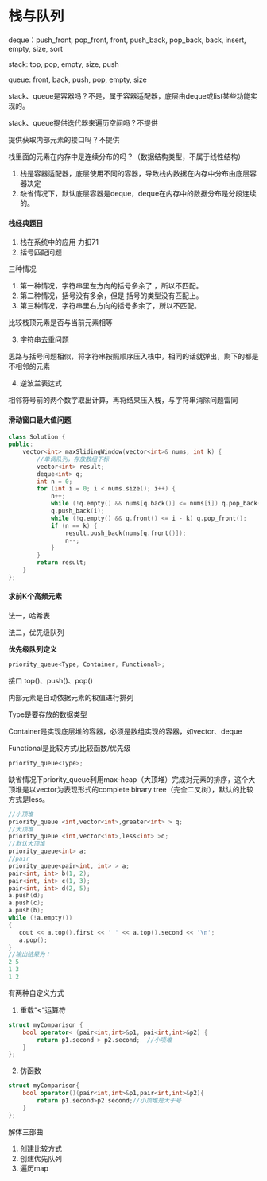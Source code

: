 # 栈与队列

deque：push_front,  pop_front,  front,  push_back,  pop_back,  back,  insert,  empty,  size, sort

stack: top,  pop,  empty,  size,  push

queue:  front,  back,  push,  pop,  empty,  size

stack、queue是容器吗？不是，属于容器适配器，底层由deque或list某些功能实现的。

stack、queue提供迭代器来遍历空间吗？不提供

提供获取内部元素的接口吗？不提供

栈里面的元素在内存中是连续分布的吗？（数据结构类型，不属于线性结构）

1. 栈是容器适配器，底层使用不同的容器，导致栈内数据在内存中分布由底层容器决定
2. 缺省情况下，默认底层容器是deque，deque在内存中的数据分布是分段连续的。

#### 栈经典题目

1. 栈在系统中的应用 力扣71
2. 括号匹配问题 

三种情况 

1. 第一种情况，字符串里左方向的括号多余了 ，所以不匹配。
2. 第二种情况，括号没有多余，但是 括号的类型没有匹配上。
3. 第三种情况，字符串里右方向的括号多余了，所以不匹配。

比较栈顶元素是否与当前元素相等

3. 字符串去重问题

思路与括号问题相似，将字符串按照顺序压入栈中，相同的话就弹出，剩下的都是不相邻的元素

4. 逆波兰表达式

相邻符号前的两个数字取出计算，再将结果压入栈，与字符串消除问题雷同

#### 滑动窗口最大值问题

```cpp
class Solution {
public:
    vector<int> maxSlidingWindow(vector<int>& nums, int k) {
        //单调队列，存放数组下标
        vector<int> result;
        deque<int> q;
        int n = 0;
        for (int i = 0; i < nums.size(); i++) {
            n++;
            while (!q.empty() && nums[q.back()] <= nums[i]) q.pop_back();
            q.push_back(i);
            while (!q.empty() && q.front() <= i - k) q.pop_front();
            if (n == k) {
                result.push_back(nums[q.front()]);
                n--;
            }
        }
        return result;
    }
};
```

#### 求前K个高频元素

法一，哈希表

法二，优先级队列

**优先级队列定义**

```c++
priority_queue<Type, Container, Functional>;
```

接口 top()、push()、pop()

内部元素是自动依据元素的权值进行排列

Type是要存放的数据类型

Container是实现底层堆的容器，必须是数组实现的容器，如vector、deque

Functional是比较方式/比较函数/优先级

```c++
priority_queue<Type>;
```

缺省情况下priority_queue利用max-heap（大顶堆）完成对元素的排序，这个大顶堆是以vector为表现形式的complete binary tree（完全二叉树），默认的比较方式是less<Type>。

```C++
//小顶堆
priority_queue <int,vector<int>,greater<int> > q;
//大顶堆
priority_queue <int,vector<int>,less<int> >q;
//默认大顶堆
priority_queue<int> a;
//pair
priority_queue<pair<int, int> > a;
pair<int, int> b(1, 2);
pair<int, int> c(1, 3);
pair<int, int> d(2, 5);
a.push(d);
a.push(c);
a.push(b);
while (!a.empty()) 
{
   cout << a.top().first << ' ' << a.top().second << '\n';
   a.pop();
}
//输出结果为：
2 5
1 3
1 2
```

有两种自定义方式

1. 重载“<“运算符

```c++
struct myComparison {
    bool operator< (pair<int,int>&p1, pai<int,int>&p2) {
        return p1.second > p2.second;  //小项堆
    }
};
```

2. 仿函数

```c++
struct myComparison{
    bool operator()(pair<int,int>&p1,pair<int,int>&p2){
        return p1.second>p2.second;//小顶堆是大于号
    }
};
```

解体三部曲

1. 创建比较方式
2. 创建优先队列
3. 遍历map
